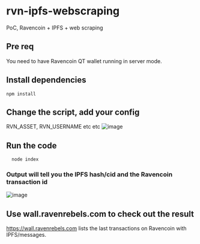 # rvn-ipfs-webscraping
PoC, Ravencoin + IPFS + web scraping

## Pre req
You need to have Ravencoin QT wallet running in server mode.

## Install dependencies
``` 
npm install
```


## Change the script, add your config
RVN_ASSET, RVN_USERNAME etc etc
![image](https://user-images.githubusercontent.com/9694984/152236397-d42afd2a-558a-499d-9fa9-49fac6a5b3c8.png)

## Run the code
```
  node index
```
### Output will tell you the IPFS hash/cid and the Ravencoin transaction id
![image](https://user-images.githubusercontent.com/9694984/152236681-61d3add8-ab51-4acc-bb53-ad59f0a192a3.png)


## Use wall.ravenrebels.com to check out the result
https://wall.ravenrebels.com lists the last transactions on Ravencoin with IPFS/messages.
